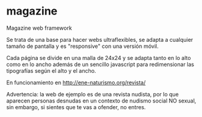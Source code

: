 magazine
========

Magazine web framework

Se trata de una base para hacer webs ultraflexibles, se adapta a cualquier tamaño de pantalla y es "responsive" con una versión móvil.

Cada página se divide en una malla de 24x24 y se adapta tanto en lo alto como en lo ancho además de un sencillo javascript para redimensionar las tipografías según el alto y el ancho.

En funcionamiento en http://ene-naturismo.org/revista/

Advertencia: la web de ejemplo es de una revista nudista, por lo que aparecen personas desnudas en un contexto de nudismo social NO sexual, sin embargo, si sientes que te vas a ofender, no entres.
